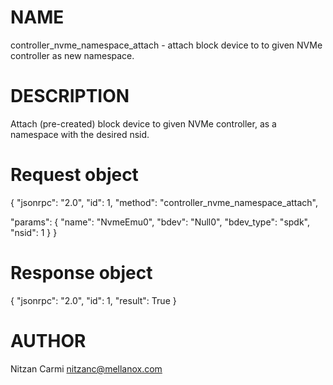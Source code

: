 # NAME

controller_nvme_namespace_attach - attach block device to to given NVMe controller
                                   as new namespace.

# DESCRIPTION

Attach (pre-created) block device to given NVMe controller, as a namespace with
the desired nsid.

# Request object

{
  "jsonrpc": "2.0",
  "id": 1,
  "method": "controller_nvme_namespace_attach",

  "params": {
    "name": "NvmeEmu0",
    "bdev": "Null0",
    "bdev_type": "spdk",
    "nsid": 1
  }
}

# Response object

{
  "jsonrpc": "2.0",
  "id": 1,
  "result": True
}


# AUTHOR

Nitzan Carmi <nitzanc@mellanox.com>
